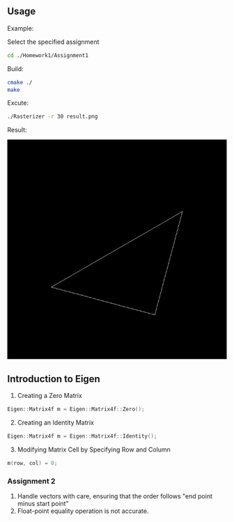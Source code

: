 ## Usage

Example:

Select the specified assignment
```sh
cd ./Homework1/Assignment1
```

Build:
```sh
cmake ./
make
```
Excute:
```sh
./Rasterizer -r 30 result.png
```
Result:

![](assets/example.png)

## Introduction to Eigen

1. Creating a Zero Matrix
```c++
Eigen::Matrix4f m = Eigen::Matrix4f::Zero();
```

2. Creating an Identity Matrix
```c++
Eigen::Matrix4f m = Eigen::Matrix4f::Identity();
```

3. Modifying Matrix Cell by Specifying Row and Column
```c++
m(row, col) = 0;
```


### Assignment 2

1. Handle vectors with care, ensuring that the order follows "end point minus start point"
2. Float-point equality operation is not accurate.
